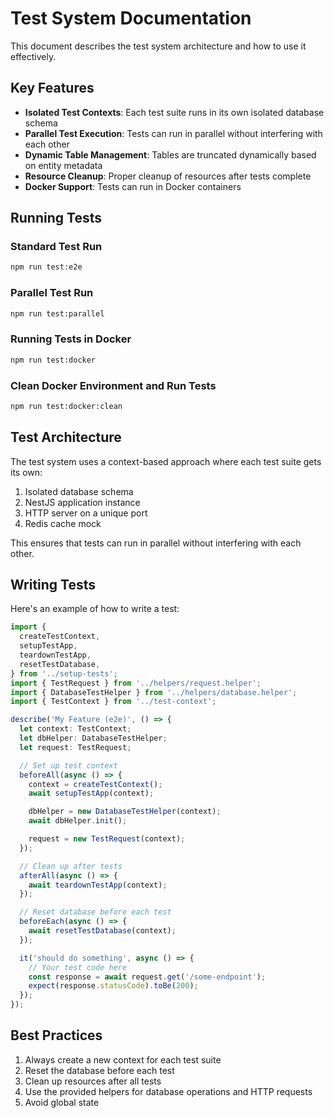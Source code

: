 # Test System Documentation

This document describes the test system architecture and how to use it effectively.

## Key Features

- **Isolated Test Contexts**: Each test suite runs in its own isolated database schema
- **Parallel Test Execution**: Tests can run in parallel without interfering with each other
- **Dynamic Table Management**: Tables are truncated dynamically based on entity metadata
- **Resource Cleanup**: Proper cleanup of resources after tests complete
- **Docker Support**: Tests can run in Docker containers

## Running Tests

### Standard Test Run

```bash
npm run test:e2e
```

### Parallel Test Run

```bash
npm run test:parallel
```

### Running Tests in Docker

```bash
npm run test:docker
```

### Clean Docker Environment and Run Tests

```bash
npm run test:docker:clean
```

## Test Architecture

The test system uses a context-based approach where each test suite gets its own:

1. Isolated database schema
2. NestJS application instance
3. HTTP server on a unique port
4. Redis cache mock

This ensures that tests can run in parallel without interfering with each other.

## Writing Tests

Here's an example of how to write a test:

```typescript
import {
  createTestContext,
  setupTestApp,
  teardownTestApp,
  resetTestDatabase,
} from '../setup-tests';
import { TestRequest } from '../helpers/request.helper';
import { DatabaseTestHelper } from '../helpers/database.helper';
import { TestContext } from '../test-context';

describe('My Feature (e2e)', () => {
  let context: TestContext;
  let dbHelper: DatabaseTestHelper;
  let request: TestRequest;

  // Set up test context
  beforeAll(async () => {
    context = createTestContext();
    await setupTestApp(context);

    dbHelper = new DatabaseTestHelper(context);
    await dbHelper.init();

    request = new TestRequest(context);
  });

  // Clean up after tests
  afterAll(async () => {
    await teardownTestApp(context);
  });

  // Reset database before each test
  beforeEach(async () => {
    await resetTestDatabase(context);
  });

  it('should do something', async () => {
    // Your test code here
    const response = await request.get('/some-endpoint');
    expect(response.statusCode).toBe(200);
  });
});
```

## Best Practices

1. Always create a new context for each test suite
2. Reset the database before each test
3. Clean up resources after all tests
4. Use the provided helpers for database operations and HTTP requests
5. Avoid global state
